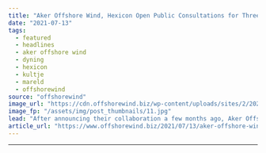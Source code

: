 ```yaml
---
title: "Aker Offshore Wind, Hexicon Open Public Consultations for Three Swedish Floating Wind Projects"
date: "2021-07-13"
tags: 
  - featured
  - headlines
  - aker offshore wind
  - dyning
  - hexicon
  - kultje
  - mareld
  - offshorewind
source: "offshorewind"
image_url: "https://cdn.offshorewind.biz/wp-content/uploads/sites/2/2021/07/13101003/Hexicon.jpg"
image_fp: "/assets/img/post_thumbnails/11.jpg"
lead: "After announcing their collaboration a few months ago, Aker Offshore Wind and Hexicon are"
article_url: "https://www.offshorewind.biz/2021/07/13/aker-offshore-wind-hexicon-open-public-consultations-for-three-swedish-floating-wind-projects/"
---
```


---
